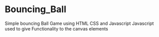 # Bouncing_Ball
Simple bouncing Ball Game using HTML CSS and Javascript
Javascript used to give Functionality to the  canvas elements
